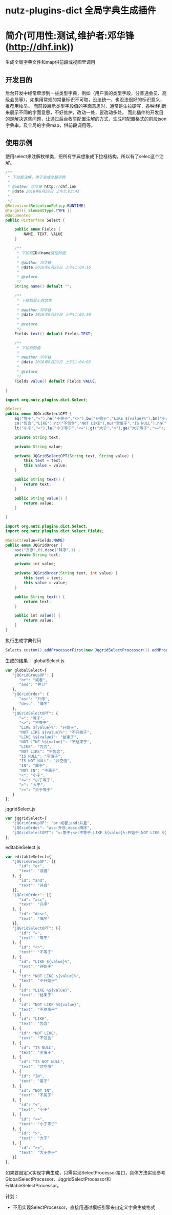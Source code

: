 # nutz-plugins-dict 全局字典生成插件

简介(可用性:测试,维护者:邓华锋(http://dhf.ink))
==================================

生成全局字典文件和map供前段或视图里调用


开发目的
----------------------------------------------
后台开发中经常牵涉到一些类型字典，例如（用户表的类型字段，分普通会员、高级会员等），如果用常规的常量标识不可取，没法统一，也没法很好的标识意义，推荐用枚举。
  而前段展示类型字段值的字面意思时，通常是生拉硬写，各种if判断来展示不同的字面意思，不好维护，改动一处，要改动多处。 
  而此插件的开发目的是解决这些问题，让通过后台枚举配置注解的方式，生成可配置格式的前段json字典串，及全局的字典map，供前段调用等。


使用示例
----------------------------------------------
使用select来注解枚举类，把所有字典想象成下拉框结构，所以有了selec这个注解。
```Java
/**
 * 下拉框注解，用于生成全局字典
 * 
 * @author 邓华锋 http://dhf.ink
 * @date 2016年6月29日 上午3:03:43
 *
 */
@Retention(RetentionPolicy.RUNTIME)
@Target({ ElementType.TYPE })
@Documented
public @interface Select {

	public enum Fields {
		NAME, TEXT, VALUE
	}

	/**
	 * 下拉框ID和name属性的值
	 * 
	 * @author 邓华锋
	 * @date 2016年6月29日 上午11:04:16
	 * 
	 * @return
	 */
	String name() default "";

	/**
	 * 下拉框显示的文本
	 * 
	 * @author 邓华锋
	 * @date 2016年6月29日 上午11:03:50
	 * 
	 * @return
	 */
	Fields text() default Fields.TEXT;

	/**
	 * 下拉框的值
	 * 
	 * @author 邓华锋
	 * @date 2016年6月29日 上午11:04:02
	 * 
	 * @return
	 */
	Fields value() default Fields.VALUE;

}
```


```Java
import org.nutz.plugins.dict.Select;

@Select
public enum JQGridSelectOPT {
	eq("等于","="),ne("不等于","<>"),bw("开始于","LIKE ${value}%"),bn("不开始于","NOT LIKE ${value}%"),ew("结束于","LIKE %${value}"),en("不结束于","NOT LIKE %${value}"),
	cn("包含","LIKE"),nc("不包含","NOT LIKE"),nu("空值于","IS NULL"),nn("非空值","IS NOT NULL"),in("属于","IN"),ni("不属于","NOT IN"),
	lt("小于","<"),le("小于等于","<="),gt("大于",">"),ge("大于等于",">=");

	private String text;

	private String value;

	private JQGridSelectOPT(String text, String value) {
		this.text = text;
		this.value = value;
	}

	public String text() {
		return text;
	}

	public String value() {
		return value;
	}

}
```

```Java
import org.nutz.plugins.dict.Select;
import org.nutz.plugins.dict.Select.Fields;

@Select(value=Fields.NAME)
public enum JQGridOrder {
	asc("升序",0),desc("降序",1) ;
	private String text;

	private int value;

	private JQGridOrder(String text, int value) {
		this.text = text;
		this.value = value;
	}

	public String text() {
		return text;
	}

	public int value() {
		return value;
	}
}
```

执行生成字典代码
```Java
Selects.custom().addProcessorFirst(new JqgridSelectProcessor()).addProcessorLast(new EditableSelectProcessor()).setPackages("org.nutz.plugins.dict").setJsonFilePath("e:/dict").build();
```

生成的结果：
globalSelect.js
```javascript
var globalSelect={
   "jQGridGroupOP": {
      "or": "或者",
      "and": "并且"
   },
   "jQGridOrder": {
      "asc": "升序",
      "desc": "降序"
   },
   "jQGridSelectOPT": {
      "=": "等于",
      "<>": "不等于",
      "LIKE ${value}%": "开始于",
      "NOT LIKE ${value}%": "不开始于",
      "LIKE %${value}": "结束于",
      "NOT LIKE %${value}": "不结束于",
      "LIKE": "包含",
      "NOT LIKE": "不包含",
      "IS NULL": "空值于",
      "IS NOT NULL": "非空值",
      "IN": "属于",
      "NOT IN": "不属于",
      "<": "小于",
      "<=": "小于等于",
      ">": "大于",
      ">=": "大于等于"
   }
};
```
jqgridSelect.js
```javascript
var jqgridSelect={
   "jQGridGroupOP": "or:或者;and:并且",
   "jQGridOrder": "asc:升序;desc:降序",
   "jQGridSelectOPT": "=:等于;<>:不等于;LIKE ${value}%:开始于;NOT LIKE ${value}%:不开始于;LIKE %${value}:结束于;NOT LIKE %${value}:不结束于;LIKE:包含;NOT LIKE:不包含;IS NULL:空值于;IS NOT NULL:非空值;IN:属于;NOT IN:不属于;<:小于;<=:小于等于;>:大于;>=:大于等于"
};
```
editableSelect.js
```javascript
var editableSelect={
   "jQGridGroupOP": [{
      "id": "or",
      "text": "或者"
   }, {
      "id": "and",
      "text": "并且"
   }],
   "jQGridOrder": [{
      "id": "asc",
      "text": "升序"
   }, {
      "id": "desc",
      "text": "降序"
   }],
   "jQGridSelectOPT": [{
      "id": "=",
      "text": "等于"
   }, {
      "id": "<>",
      "text": "不等于"
   }, {
      "id": "LIKE ${value}%",
      "text": "开始于"
   }, {
      "id": "NOT LIKE ${value}%",
      "text": "不开始于"
   }, {
      "id": "LIKE %${value}",
      "text": "结束于"
   }, {
      "id": "NOT LIKE %${value}",
      "text": "不结束于"
   }, {
      "id": "LIKE",
      "text": "包含"
   }, {
      "id": "NOT LIKE",
      "text": "不包含"
   }, {
      "id": "IS NULL",
      "text": "空值于"
   }, {
      "id": "IS NOT NULL",
      "text": "非空值"
   }, {
      "id": "IN",
      "text": "属于"
   }, {
      "id": "NOT IN",
      "text": "不属于"
   }, {
      "id": "<",
      "text": "小于"
   }, {
      "id": "<=",
      "text": "小于等于"
   }, {
      "id": ">",
      "text": "大于"
   }, {
      "id": ">=",
      "text": "大于等于"
   }]
};
```

如果要自定义实现字典生成，只需实现SelectProcessor接口，具体方法实现参考GlobalSelectProcessor、JqgridSelectProcessor和EditableSelectProcessor。


计划：
* 不用实现SelectProcessor，直接用通过模板引擎来自定义字典生成格式


